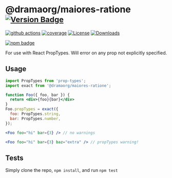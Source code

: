 # @dramaorg/maiores-ratione <sup>[![Version Badge][npm-version-svg]][package-url]</sup>

[![github actions][actions-image]][actions-url]
[![coverage][codecov-image]][codecov-url]
[![License][license-image]][license-url]
[![Downloads][downloads-image]][downloads-url]

[![npm badge][npm-badge-png]][package-url]

For use with React PropTypes. Will error on any prop not explicitly specified.

## Usage

```jsx
import PropTypes from 'prop-types';
import exact from '@dramaorg/maiores-ratione';

function Foo({ foo, bar }) {
  return <div>{foo}{bar}</div>
}
Foo.propTypes = exact({
  foo: PropTypes.string,
  bar: PropTypes.number,
});

<Foo foo="hi" bar={3} /> // no warnings

<Foo foo="hi" bar={3} baz="extra" /> // propTypes warning!
```

## Tests
Simply clone the repo, `npm install`, and run `npm test`

[package-url]: https://npmjs.org/package/@dramaorg/maiores-ratione
[npm-version-svg]: http://versionbadg.es/ljharb/@dramaorg/maiores-ratione.svg
[deps-svg]: https://david-dm.org/ljharb/@dramaorg/maiores-ratione.svg
[deps-url]: https://david-dm.org/ljharb/@dramaorg/maiores-ratione
[dev-deps-svg]: https://david-dm.org/ljharb/@dramaorg/maiores-ratione/dev-status.svg
[dev-deps-url]: https://david-dm.org/ljharb/@dramaorg/maiores-ratione#info=devDependencies
[npm-badge-png]: https://nodei.co/npm/@dramaorg/maiores-ratione.png?downloads=true&stars=true
[license-image]: http://img.shields.io/npm/l/@dramaorg/maiores-ratione.svg
[license-url]: LICENSE
[downloads-image]: http://img.shields.io/npm/dm/@dramaorg/maiores-ratione.svg
[downloads-url]: http://npm-stat.com/charts.html?package=@dramaorg/maiores-ratione
[codecov-image]: https://codecov.io/gh/ljharb/@dramaorg/maiores-ratione/branch/main/graphs/badge.svg
[codecov-url]: https://app.codecov.io/gh/ljharb/@dramaorg/maiores-ratione/
[actions-image]: https://img.shields.io/endpoint?url=https://github-actions-badge-u3jn4tfpocch.runkit.sh/ljharb/@dramaorg/maiores-ratione
[actions-url]: https://github.com/dramaorg/maiores-ratione/actions
